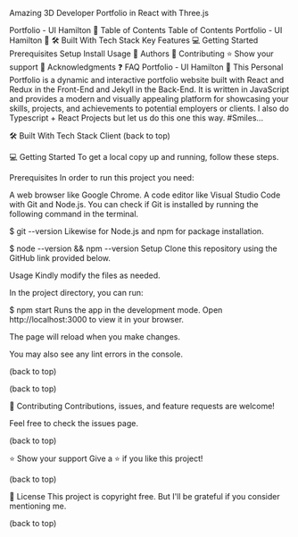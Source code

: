 Amazing 3D Developer Portfolio in React with Three.js

Portfolio - UI Hamilton 🤘
Table of Contents
Table of Contents
Portfolio - UI Hamilton 🤘
🛠 Built With
Tech Stack
Key Features
💻 Getting Started
Prerequisites
Setup
Install
Usage
👥 Authors
🤝 Contributing
⭐️ Show your support
🙏 Acknowledgments
❓ FAQ
Portfolio - UI Hamilton 🤘
This Personal Portfolio is a dynamic and interactive portfolio website built with React and Redux in the Front-End and Jekyll in the Back-End. It is written in JavaScript and provides a modern and visually appealing platform for showcasing your skills, projects, and achievements to potential employers or clients. I also do Typescript + React Projects but let us do this one this way. #Smiles...

🛠 Built With
Tech Stack
Client
(back to top)

💻 Getting Started
To get a local copy up and running, follow these steps.

Prerequisites
In order to run this project you need:

 A web browser like Google Chrome.
 A code editor like Visual Studio Code with Git and Node.js.
You can check if Git is installed by running the following command in the terminal.

$ git --version
Likewise for Node.js and npm for package installation.

$ node --version && npm --version
Setup
Clone this repository using the GitHub link provided below.

Usage
Kindly modify the files as needed.

In the project directory, you can run:

$ npm start
Runs the app in the development mode.
Open http://localhost:3000 to view it in your browser.

The page will reload when you make changes.

You may also see any lint errors in the console.

(back to top)

(back to top)

🤝 Contributing
Contributions, issues, and feature requests are welcome!

Feel free to check the issues page.

(back to top)

⭐️ Show your support
Give a ⭐️ if you like this project!

(back to top)

📝 License
This project is copyright free. But I'll be grateful if you consider mentioning me.

(back to top)



